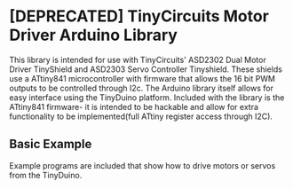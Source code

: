 # \[DEPRECATED\] TinyCircuits Motor Driver Arduino Library



This library is intended for use with TinyCircuits' ASD2302 Dual Motor Driver TinyShield and ASD2303 Servo Controller Tinyshield. These shields use a ATtiny841 microcontroller with firmware that allows the 16 bit PWM outputs to be controlled through I2c. The Arduino library itself allows for easy interface using the TinyDuino platform. Included with the library is the ATtiny841 firmware- it is intended to be hackable and allow for extra functionality to be implemented(full ATtiny register access through I2C).

## Basic Example

Example programs are included that show how to drive motors or servos from the TinyDuino.
